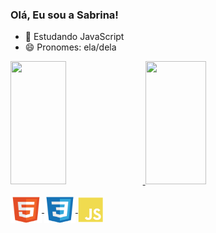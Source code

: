 ### Olá, Eu sou a Sabrina!


- 🌱 Estudando JavaScript
- 😄 Pronomes: ela/dela

<div>
  <a href="https://beacons.ai/sabrinaribeirosantos">
  <img  width="42%" height="197em" src="https://github-readme-stats.vercel.app/api?username=sabrinaribeirosantos&show_icons=true&theme=radical&include_all_comits=true&count_private=true"/>
  <img width="44%" height="197em" src="https://github-readme-stats.vercel.app/api/top-langs/?username=sabrinaribeirosantos&layout=compact&theme=radical"/>
  </div>

  <div style = " display : inline_block " > <br>


  <img  align ="center" alt="Sabrina-HTML" height="42"  width="50"  src ="https://raw.githubusercontent.com/devicons/devicon/master/icons/html5/html5-original.svg">
  
  <img  align="center"  alt="Sabrina-CSS"  height="42"  width="50"  src="https://raw.githubusercontent.com/devicons/devicon/master/icons/css3/css3-original.svg">

  <img  align="center"  alt="Sabrina-Js" heigth="30"  width="40"  src="https://raw.githubusercontent.com/devicons/devicon/master/icons/javascript/javascript-plain.svg">
</div> 

  ##

 


